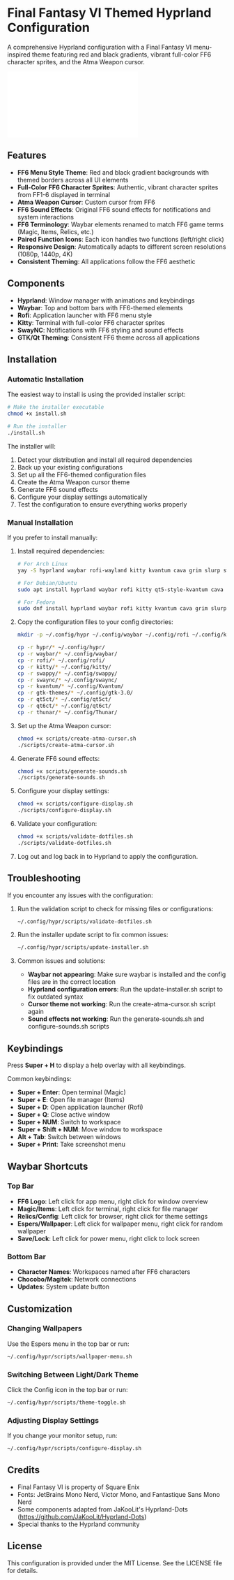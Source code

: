# Final Fantasy VI Themed Hyprland Configuration

A comprehensive Hyprland configuration with a Final Fantasy VI menu-inspired theme featuring red and black gradients, vibrant full-color FF6 character sprites, and the Atma Weapon cursor.

![FF6 Theme Preview](samples/theme_preview.html)

## Features

- **FF6 Menu Style Theme**: Red and black gradient backgrounds with themed borders across all UI elements
- **Full-Color FF6 Character Sprites**: Authentic, vibrant character sprites from FF1-6 displayed in terminal
- **Atma Weapon Cursor**: Custom cursor from FF6
- **FF6 Sound Effects**: Original FF6 sound effects for notifications and system interactions
- **FF6 Terminology**: Waybar elements renamed to match FF6 game terms (Magic, Items, Relics, etc.)
- **Paired Function Icons**: Each icon handles two functions (left/right click)
- **Responsive Design**: Automatically adapts to different screen resolutions (1080p, 1440p, 4K)
- **Consistent Theming**: All applications follow the FF6 aesthetic

## Components

- **Hyprland**: Window manager with animations and keybindings
- **Waybar**: Top and bottom bars with FF6-themed elements
- **Rofi**: Application launcher with FF6 menu style
- **Kitty**: Terminal with full-color FF6 character sprites
- **SwayNC**: Notifications with FF6 styling and sound effects
- **GTK/Qt Theming**: Consistent FF6 theme across all applications

## Installation

### Automatic Installation

The easiest way to install is using the provided installer script:

```bash
# Make the installer executable
chmod +x install.sh

# Run the installer
./install.sh
```

The installer will:
1. Detect your distribution and install all required dependencies
2. Back up your existing configurations
3. Set up all the FF6-themed configuration files
4. Create the Atma Weapon cursor theme
5. Generate FF6 sound effects
6. Configure your display settings automatically
7. Test the configuration to ensure everything works properly

### Manual Installation

If you prefer to install manually:

1. Install required dependencies:
   ```bash
   # For Arch Linux
   yay -S hyprland waybar rofi-wayland kitty kvantum cava grim slurp swappy swww cliphist swaync swaybg wallust nwg-look gtk3 qt5ct qt6ct thunar hyprlock papirus-icon-theme ttf-jetbrains-mono-nerd ttf-victor-mono ttf-fantasque-sans-mono polkit-kde-agent python python-pip btop pavucontrol networkmanager blueman xdg-desktop-portal-hyprland xdg-utils imagemagick wl-clipboard sox jq yad zenity xcursor-themes xorg-xcursorgen
   
   # For Debian/Ubuntu
   sudo apt install hyprland waybar rofi kitty qt5-style-kvantum cava grim slurp swappy swww cliphist swaync swaybg wallust nwg-look libgtk-3-0 qt5ct qt6ct thunar hyprlock papirus-icon-theme fonts-jetbrains-mono fonts-victor-mono fonts-fantasque-sans polkit-kde-agent-1 python3 python3-pip btop pavucontrol network-manager blueman xdg-desktop-portal-hyprland xdg-utils imagemagick wl-clipboard sox jq yad zenity xcursor-themes x11-apps
   
   # For Fedora
   sudo dnf install hyprland waybar rofi kitty kvantum cava grim slurp swappy swww cliphist swaync swaybg wallust nwg-look gtk3 qt5ct qt6ct thunar hyprlock papirus-icon-theme jetbrains-mono-fonts-all victor-mono-fonts fantasque-sans-mono-fonts polkit-kde-authentication-agent-1 python3 python3-pip btop pavucontrol NetworkManager blueman xdg-desktop-portal-hyprland xdg-utils ImageMagick wl-clipboard sox jq yad zenity xcursor-themes xcursorgen
   ```

2. Copy the configuration files to your config directories:
   ```bash
   mkdir -p ~/.config/hypr ~/.config/waybar ~/.config/rofi ~/.config/kitty ~/.config/swappy ~/.config/swaync ~/.config/Kvantum ~/.config/gtk-3.0 ~/.config/qt5ct ~/.config/qt6ct ~/.config/Thunar
   
   cp -r hypr/* ~/.config/hypr/
   cp -r waybar/* ~/.config/waybar/
   cp -r rofi/* ~/.config/rofi/
   cp -r kitty/* ~/.config/kitty/
   cp -r swappy/* ~/.config/swappy/
   cp -r swaync/* ~/.config/swaync/
   cp -r kvantum/* ~/.config/Kvantum/
   cp -r gtk-themes/* ~/.config/gtk-3.0/
   cp -r qt5ct/* ~/.config/qt5ct/
   cp -r qt6ct/* ~/.config/qt6ct/
   cp -r thunar/* ~/.config/Thunar/
   ```

3. Set up the Atma Weapon cursor:
   ```bash
   chmod +x scripts/create-atma-cursor.sh
   ./scripts/create-atma-cursor.sh
   ```

4. Generate FF6 sound effects:
   ```bash
   chmod +x scripts/generate-sounds.sh
   ./scripts/generate-sounds.sh
   ```

5. Configure your display settings:
   ```bash
   chmod +x scripts/configure-display.sh
   ./scripts/configure-display.sh
   ```

6. Validate your configuration:
   ```bash
   chmod +x scripts/validate-dotfiles.sh
   ./scripts/validate-dotfiles.sh
   ```

7. Log out and log back in to Hyprland to apply the configuration.

## Troubleshooting

If you encounter any issues with the configuration:

1. Run the validation script to check for missing files or configurations:
   ```bash
   ~/.config/hypr/scripts/validate-dotfiles.sh
   ```

2. Run the installer update script to fix common issues:
   ```bash
   ~/.config/hypr/scripts/update-installer.sh
   ```

3. Common issues and solutions:
   - **Waybar not appearing**: Make sure waybar is installed and the config files are in the correct location
   - **Hyprland configuration errors**: Run the update-installer.sh script to fix outdated syntax
   - **Cursor theme not working**: Run the create-atma-cursor.sh script again
   - **Sound effects not working**: Run the generate-sounds.sh and configure-sounds.sh scripts

## Keybindings

Press **Super + H** to display a help overlay with all keybindings.

Common keybindings:
- **Super + Enter**: Open terminal (Magic)
- **Super + E**: Open file manager (Items)
- **Super + D**: Open application launcher (Rofi)
- **Super + Q**: Close active window
- **Super + NUM**: Switch to workspace
- **Super + Shift + NUM**: Move window to workspace
- **Alt + Tab**: Switch between windows
- **Super + Print**: Take screenshot menu

## Waybar Shortcuts

### Top Bar
- **FF6 Logo**: Left click for app menu, right click for window overview
- **Magic/Items**: Left click for terminal, right click for file manager
- **Relics/Config**: Left click for browser, right click for theme settings
- **Espers/Wallpaper**: Left click for wallpaper menu, right click for random wallpaper
- **Save/Lock**: Left click for power menu, right click to lock screen

### Bottom Bar
- **Character Names**: Workspaces named after FF6 characters
- **Chocobo/Magitek**: Network connections
- **Updates**: System update button

## Customization

### Changing Wallpapers
Use the Espers menu in the top bar or run:
```bash
~/.config/hypr/scripts/wallpaper-menu.sh
```

### Switching Between Light/Dark Theme
Click the Config icon in the top bar or run:
```bash
~/.config/hypr/scripts/theme-toggle.sh
```

### Adjusting Display Settings
If you change your monitor setup, run:
```bash
~/.config/hypr/scripts/configure-display.sh
```

## Credits

- Final Fantasy VI is property of Square Enix
- Fonts: JetBrains Mono Nerd, Victor Mono, and Fantastique Sans Mono Nerd
- Some components adapted from JaKooLit's Hyprland-Dots (https://github.com/JaKooLit/Hyprland-Dots)
- Special thanks to the Hyprland community

## License

This configuration is provided under the MIT License. See the LICENSE file for details.
